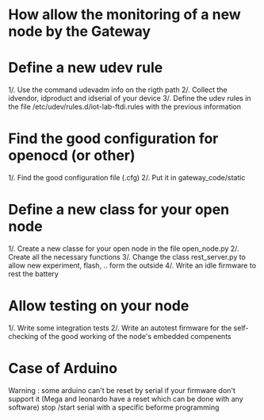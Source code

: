 How allow the monitoring of a new node by the Gateway
=====================================================

# Define a new udev rule
1/. Use the command udevadm info on the rigth path
2/. Collect the idvendor, idproduct and idserial of your device
3/. Define the udev rules in the file /etc/udev/rules.d/iot-lab-ftdi.rules with the previous information
# Find the good configuration for openocd (or other)
1/. Find the good configuration file (.cfg)
2/. Put it in gateway_code/static
# Define a new class for your open node
1/. Create a new classe for your open node in the file open_node.py
2/. Create all the necessary functions
3/. Change the class rest_server.py to allow new experiment, flash, .. form the outside
4/. Write an idle firmware to rest the battery

# Allow testing on your node
1/. Write some integration tests
2/. Write an autotest firmware for the self-checking of the good working of the node's embedded compenents

# Case of Arduino

Warning : some arduino can't be reset by serial if your firmware don't support it (Mega and leonardo have a reset which can be done with any software)
stop /start serial with a specific beforme programming
